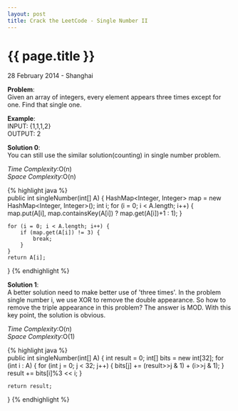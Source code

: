 ```yaml
---
layout: post
title: Crack the LeetCode - Single Number II
---
```


{{ page.title }}
================

<p class="meta">28 February 2014 - Shanghai </p>

**Problem**:  
Given an array of integers, every element appears three times except for one. Find that single one.

**Example**:    
INPUT: {1,1,1,2}  
OUTPUT: 2 

**Solution 0**:  
You can still use the similar solution(counting) in single number problem.

*Time Complexity*:O(n)  
*Space Complexity*:O(n)  

{% highlight java %}  
public int singleNumber(int[] A) {
    HashMap<Integer, Integer> map = new HashMap<Integer, Integer>();
    int i;
    for (i = 0; i < A.length; i++) {
        map.put(A[i], map.containsKey(A[i]) ? map.get(A[i])+1 : 1);
    }

    for (i = 0; i < A.length; i++) {
        if (map.get(A[i]) != 3) {
            break;
        }
    }
    return A[i];
}
{% endhighlight %}

**Solution 1**:  
A better solution need to make better use of 'three times'. In the problem single number i, we use XOR to remove the double appearance. So how to remove the triple appearance in this problem? The answer is MOD. With this key point, the solution is obvious.

*Time Complexity*:O(n)  
*Space Complexity*:O(1)  

{% highlight java %}  
public int singleNumber(int[] A) {
    int result = 0;
    int[] bits = new int[32];
    for (int i : A) {
        for (int j = 0; j < 32; j++) {
            bits[j] += (result>>j & 1) + (i>>j & 1);
        }
        result += bits[i]%3 << i;
    }

    return result;
}
{% endhighlight %}
